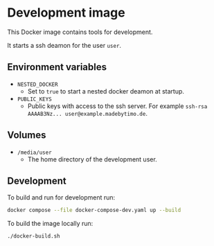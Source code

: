 # Development image

This Docker image contains tools for development.

It starts a ssh deamon for the user `user`.


## Environment variables

- `NESTED_DOCKER`
    - Set to `true` to start a nested docker deamon at startup.
- `PUBLIC_KEYS`
    - Public keys with access to the ssh server. For example `ssh-rsa AAAAB3Nz... user@example.madebytimo.de`.


## Volumes

- `/media/user`
    - The home directory of the development user.


## Development

To build and run for development run:
```bash
docker compose --file docker-compose-dev.yaml up --build
```

To build the image locally run:
```bash
./docker-build.sh
```
